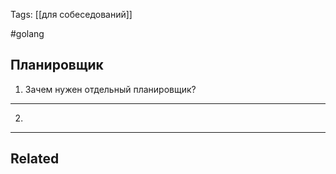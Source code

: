 Tags: [[для собеседований]]

#golang 



## Планировщик



1. Зачем нужен отдельный планировщик?
   
	
	
	
	
	
	


---

2. 

	
	
	
	
	
	
	

---


## Related


